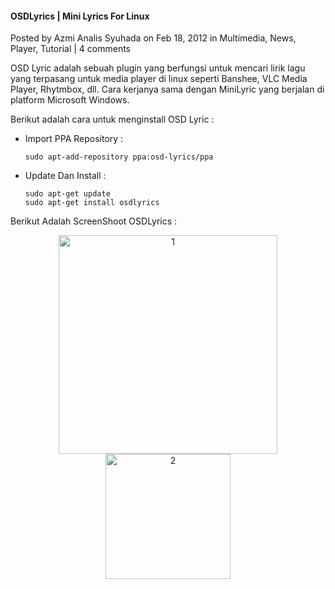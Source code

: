 #### OSDLyrics | Mini Lyrics For Linux

Posted by Azmi Analis Syuhada on Feb 18, 2012 in Multimedia, News, Player, Tutorial | 4 comments	

OSD Lyric adalah sebuah plugin yang berfungsi untuk mencari lirik lagu yang terpasang untuk media player di linux seperti Banshee, VLC Media Player, Rhytmbox, dll. Cara kerjanya sama dengan MiniLyric yang berjalan di platform Microsoft Windows.

Berikut adalah cara untuk menginstall OSD Lyric :

* Import PPA Repository :
    <br>
    ```
    sudo apt-add-repository ppa:osd-lyrics/ppa

    ```

* Update Dan Install :
    <br>
    ```
    sudo apt-get update
    sudo apt-get install osdlyrics

    ```

Berikut Adalah ScreenShoot OSDLyrics :
<p align="center">
	<img src="./posts/2012-02-18-osdlyrics-mini-lyrics-for-linux/1.png" height="350px" alt="1">
    <br>
    <img src="./posts/2012-02-18-osdlyrics-mini-lyrics-for-linux/2.png" height="200px" alt="2">
</p> 
